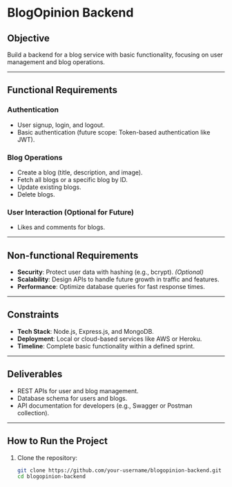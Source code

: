
# BlogOpinion Backend

## Objective
Build a backend for a blog service with basic functionality, focusing on user management and blog operations.

---

## Functional Requirements

### Authentication
- User signup, login, and logout.
- Basic authentication (future scope: Token-based authentication like JWT).

### Blog Operations
- Create a blog (title, description, and image).
- Fetch all blogs or a specific blog by ID.
- Update existing blogs.
- Delete blogs.

### User Interaction (Optional for Future)
- Likes and comments for blogs.

---

## Non-functional Requirements
- **Security**: Protect user data with hashing (e.g., bcrypt). *(Optional)*
- **Scalability**: Design APIs to handle future growth in traffic and features.
- **Performance**: Optimize database queries for fast response times.

---

## Constraints
- **Tech Stack**: Node.js, Express.js, and MongoDB.
- **Deployment**: Local or cloud-based services like AWS or Heroku.
- **Timeline**: Complete basic functionality within a defined sprint.

---

## Deliverables
- REST APIs for user and blog management.
- Database schema for users and blogs.
- API documentation for developers (e.g., Swagger or Postman collection).

---

## How to Run the Project
1. Clone the repository:
   ```bash
   git clone https://github.com/your-username/blogopinion-backend.git
   cd blogopinion-backend
